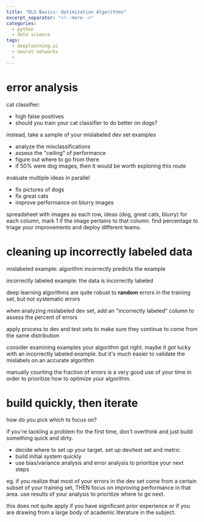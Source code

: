```yaml
---
title: "DLS Basics: Optimization Algorithms"
excerpt_separator: "<!--more-->"
categories:
  - python
  - data science
tags:
  - deeplearning.ai
  - neural networks
  -
---
```


# error analysis

cat classifier:

- high false positives
- should you train your cat classifier to do better on dogs?

instead, take a sample of your mislabeled dev set examples
- analyze the misclassifications
- assess the "ceiling" of performance
- figure out where to go from there
- if 50% were dog images, then it would be worth exploring this route

evaluate multiple ideas in parallel
- fix pictures of dogs
- fix great cats
- improve performance on blurry images

spreadsheet with images as each row, ideas (dog, great cats, blurry) for each column, mark 1 if the image pertains to that column. find percentage to triage your improvements and deploy different teams.

# cleaning up incorrectly labeled data

mislabeled example: algorithm incorrectly predicts the example

incorrectly labeled example: the data is incorrectly labeled

deep learning algorithms are quite robust to **random** errors in the training set, but not systematic errors

when analyzing mislabeled dev set, add an "incorrectly labeled" column to assess the percent of errors

apply process to dev and test sets to make sure they continue to come from the same distribution

consider examining examples your algorithm got right. maybe it got lucky with an incorrectly labeled example. but it's much easier to validate the mislabels on an accurate algorithm

manually counting the fraction of errors is a very good use of your time in order to prioritize how to optimize your algorithm.

# build quickly, then iterate

how do you pick which to focus on?

if you're tackling a problem for the first time, don't overthink and just build something quick and dirty.

- decide where to set up your target. set up dev/test set and metric
- build initial system quickly
- use bias/variance analysis and error analysis to prioritize your next steps

eg. if you realize that most of your errors in the dev set come from a certain subset of your training set, THEN focus on improving performance in that area. use results of your analysis to prioritize where to go next.

this does not quite apply if you have significant prior experience or if you are drawing from a large body of academic literature in the subject.

